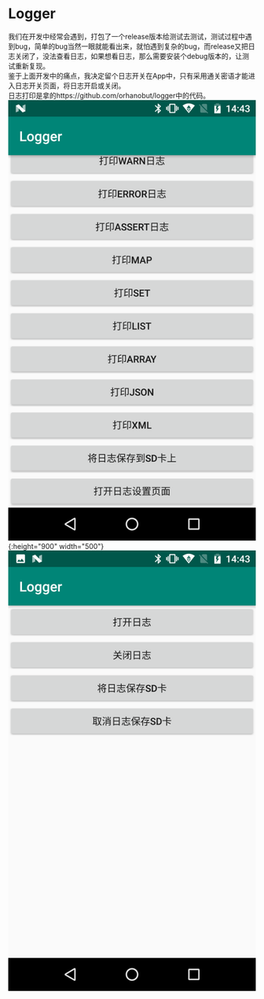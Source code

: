 # Logger
我们在开发中经常会遇到，打包了一个release版本给测试去测试，测试过程中遇到bug，简单的bug当然一眼就能看出来，就怕遇到复杂的bug，而release又把日志关闭了，没法查看日志，如果想看日志，那么需要安装个debug版本的，让测试重新复现。<br>
鉴于上面开发中的痛点，我决定留个日志开关在App中，只有采用通关密语才能进入日志开关页面，将日志开启或关闭。<br>
日志打印是拿的https://github.com/orhanobut/logger中的代码。
![main](https://github.com/zhufui/Logger/blob/master/screenshot/main.png){:height="900" width="500"}
<br>
![setting](https://github.com/zhufui/Logger/blob/master/screenshot/setting.png)
